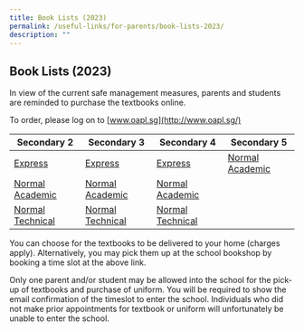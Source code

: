 ```yaml
---
title: Book Lists (2023)
permalink: /useful-links/for-parents/book-lists-2023/
description: ""
---
```



## Book Lists (2023)

In view of the current safe management measures,&nbsp;parents and students are reminded to purchase the textbooks online.  
  

To order, please log on to&nbsp;[www.oapl.sg](http://www.oapl.sg/)


<table>
<thead>
  <tr>
    <th>Secondary 2</th>
    <th>Secondary 3</th>
    <th>Secondary 4</th>
    <th>Secondary 5</th>
  </tr>
</thead>
<tbody>
  <tr>
    <td><a href="/files/Useful%20Links/For%20Parents/Booklist%202023_PSS_2E.pdf">Express</a></td>
    <td><a href="/files/Useful%20Links/For%20Parents/Booklist%202023_PSS_3E.pdf">Express</a></td>
    <td><a href="/files/Useful%20Links/For%20Parents/Booklist%202023_PSS_4E.pdf">Express</a></td>
    <td><a href="/files/Useful%20Links/For%20Parents/Booklist%202023_PSS_5NA.pdf">Normal Academic</a></td>
  </tr>
  <tr>
    <td><a href="/files/Useful%20Links/For%20Parents/Booklist%202023_PSS_2NA.pdf">Normal Academic</a></td>
    <td><a href="/files/Useful%20Links/For%20Parents/Booklist%202023_PSS_3NA.pdf">Normal Academic</a></td>
    <td><a href="/files/Useful%20Links/For%20Parents/Booklist%202023_PSS_4NA.pdf">Normal Academic</a></td>
    <td></td>
  </tr>
  <tr>
    <td><a href="/files/Useful%20Links/For%20Parents/Booklist%202023_PSS_2NT.pdf">Normal Technical</a> </td>
    <td><a href="/files/Useful%20Links/For%20Parents/Booklist%202023_PSS_3NT.pdf">Normal Technical </a></td>
    <td> <a href="/files/Useful%20Links/For%20Parents/Booklist%202023_PSS_4NT.pdf">Normal Technical</a></td>
    <td> </td>
  </tr>
</tbody>
</table>


You can choose for the textbooks to be delivered to your home (charges apply).&nbsp;Alternatively, you may pick them up at the school bookshop by booking a time slot at the above link.&nbsp;

Only one parent and/or student may be allowed into the school for the pick-up of textbooks and purchase of uniform. You will be required to show the email confirmation of the timeslot to enter the school. Individuals who did not make prior appointments for textbook or uniform will unfortunately be unable to enter the school.